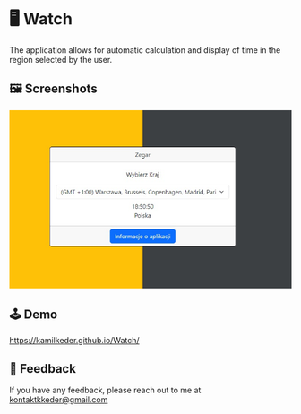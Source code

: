 # :desktop_computer: Watch

The application allows for automatic calculation and display of time in the region selected by the user.

## :framed_picture: Screenshots

![App Screenshot](src/screen.jpg)

## :joystick: Demo

https://kamilkeder.github.io/Watch/

## :e-mail: Feedback

If you have any feedback, please reach out to me at kontaktkkeder@gmail.com
